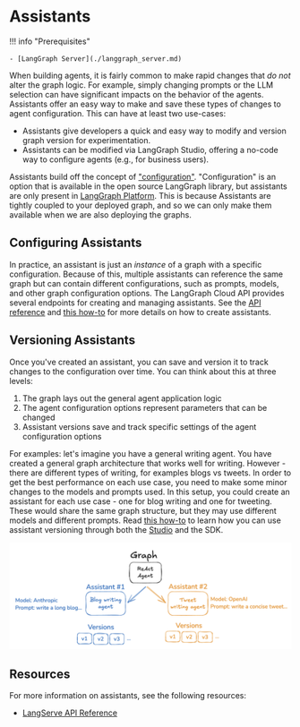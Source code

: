# Assistants

!!! info "Prerequisites"

    - [LangGraph Server](./langgraph_server.md)

When building agents, it is fairly common to make rapid changes that *do not* alter the graph logic. For example, simply changing prompts or the LLM selection can have significant impacts on the behavior of the agents. Assistants offer an easy way to make and save these types of changes to agent configuration. This can have at least two use-cases:

* Assistants give developers a quick and easy way to modify and version graph version for experimentation.
* Assistants can be modified via LangGraph Studio, offering a no-code way to configure agents  (e.g., for business users). 

Assistants build off the concept of ["configuration"](low_level.md#configuration). 
"Configuration" is an option that is available in the open source LangGraph library, but assistants are only present in [LangGraph Platform](langgraph_platform.md).
This is because Assistants are tightly coupled to your deployed graph, and so we can only make them available when we are also deploying the graphs.

## Configuring Assistants

In practice, an assistant is just an *instance* of a graph with a specific configuration. Because of this, multiple assistants can reference the same graph but can contain different configurations, such as prompts, models, and other graph configuration options. The LangGraph Cloud API provides several endpoints for creating and managing assistants. See the [API reference](../reference/api/api_ref.html#tag/assistantscreate) and [this how-to](../cloud/how-tos/configuration_cloud.md) for more details on how to create assistants.

## Versioning Assistants

Once you've created an assistant, you can save and version it to track changes to the configuration over time. You can think about this at three levels:

1) The graph lays out the general agent application logic 
2) The agent configuration options represent parameters that can be changed 
3) Assistant versions save and track specific settings of the agent configuration options 

For examples: let's imagine you have a general writing agent. You have created a general graph architecture that works well for writing. However - there are different types of writing, for examples blogs vs tweets. In order to get the best performance on each use case, you need to make some minor changes to the models and prompts used. In this setup, you could create an assistant for each use case - one for blog writing and one for tweeting. These would share the same graph structure, but they may use different models and different prompts. Read [this how-to](../cloud/how-tos/assistant_versioning.md) to learn how you can use assistant versioning through both the [Studio](../cloud/how-tos/index.md/#langgraph-studio) and the SDK.

![assistant versions](img/assistants.png)


## Resources

For more information on assistants, see the following resources:

- [LangServe API Reference](../reference/api/api_ref.html#tag/assistantscreate)